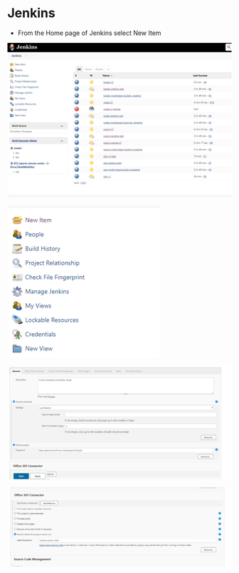 # Jenkins


- From the Home page of Jenkins select New Item

![](../../Screenshot%202022-09-01%20155713.png)


![](../../Screenshot%202022-09-01%20155728.png)

![](../../Screenshot%202022-09-01%20155850.png)


![](../../Screenshot%202022-09-01%20155901.png)


